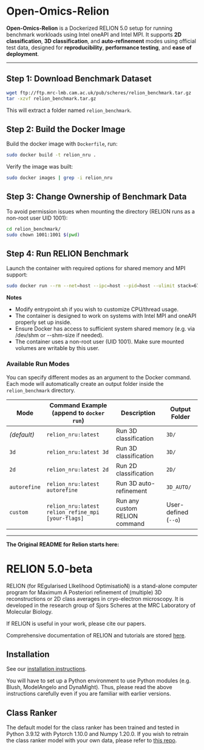 # Open-Omics-Relion
**Open-Omics-Relion** is a Dockerized RELION 5.0 setup for running benchmark workloads using Intel oneAPI and Intel MPI. It supports **2D classification**, **3D classification**, and **auto-refinement** modes using official test data, designed for **reproducibility**, **performance testing**, and **ease of deployment**.

---

## Step 1: Download Benchmark Dataset
```zsh
wget ftp://ftp.mrc-lmb.cam.ac.uk/pub/scheres/relion_benchmark.tar.gz
tar -xzvf relion_benchmark.tar.gz
```
This will extract a folder named `relion_benchmark`.
## Step 2: Build the Docker Image
Build the docker image with `Dockerfile`, run:
```zsh
sudo docker build -t relion_nru .
```
Verify the image was built:
```zsh
sudo docker images | grep -i relion_nru
```
## Step 3: Change Ownership of Benchmark Data
To avoid permission issues when mounting the directory (RELION runs as a non-root user UID 1001):
```zsh
cd relion_benchmark/
sudo chown 1001:1001 $(pwd)
```

## Step 4: Run RELION Benchmark
Launch the container with required options for shared memory and MPI support:
```zsh
sudo docker run --rm --net=host --ipc=host --pid=host --ulimit stack=67108864 --shm-size=2g --cap-add=SYS_PTRACE -e I_MPI_DEBUG=5 -e I_MPI_SHM_LMT=shm -e I_MPI_FABRICS=shm:tcp -it -v $(pwd):/opt/relion_5.0/relion_benchmark relion_nru:latest
```
**Notes**
- Modify entrypoint.sh if you wish to customize CPU/thread usage.
- The container is designed to work on systems with Intel MPI and oneAPI properly set up inside.
- Ensure Docker has access to sufficient system shared memory (e.g. via /dev/shm or --shm-size if needed).
- The container uses a non-root user (UID 1001). Make sure mounted volumes are writable by this user.
### Available Run Modes
You can specify different modes as an argument to the Docker command. Each mode will automatically create an output folder inside the `relion_benchmark` directory.

| Mode         | Command Example (append to `docker run`)                    | Description                  | Output Folder |
|--------------|--------------------------------------------------------------|------------------------------|--------------|
| *(default)*   | `relion_nru:latest`               | Run 3D classification        |     `3D/`      |
| `3d`          | `relion_nru:latest 3d`               | Run 3D classification        |     `3D/`    |
| `2d`         | `relion_nru:latest 2d`                                      | Run 2D classification        |   `2D/`   |
| `autorefine` | `relion_nru:latest autorefine`                              | Run 3D auto-refinement       |  `3D_AUTO/`   |
| `custom`     | `relion_nru:latest relion_refine_mpi [your-flags]`          | Run any custom RELION command |  User-defined (`--o`) |

---

**The Original README for Relion starts here:**


RELION 5.0-beta
===============

RELION (for REgularised LIkelihood OptimisatioN) is a stand-alone computer
program for Maximum A Posteriori refinement of (multiple) 3D reconstructions
or 2D class averages in cryo-electron microscopy. It is developed in the
research group of Sjors Scheres at the MRC Laboratory of Molecular Biology.

If RELION is useful in your work, please cite our papers.

Comprehensive documentation of RELION and tutorials are stored [here](https://relion.readthedocs.io/).

## Installation

See our [installation instructions](https://relion.readthedocs.io/en/release-5.0/Installation.html).

You will have to set up a Python environment to use Python modules (e.g. Blush, ModelAngelo and DynaMight).
Thus, please read the above instructions carefully even if you are familiar with earlier versions.

## Class Ranker

The default model for the class ranker has been trained and tested in Python 3.9.12 with Pytorch 1.10.0 and Numpy 1.20.0.
If you wish to retrain the class ranker model with your own data, please refer to [this repo](https://github.com/3dem/relion-classranker).
